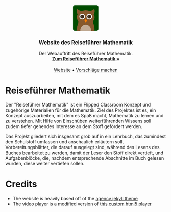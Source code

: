 <div align="center">
  <a href="https://github.com/Reisefuhrer-Mathematik/Reisefuehrer-Mathematik">
    <img src="images/icon.svg" alt="Logo" width="80" height="80">
  </a>

  <h3 align="center">Website des Reiseführer Mathematik</h3>

  <p align="center">
    Der Webauftritt des Reiseführer Mathematik.
    <br />
    <a href="https://github.com/Reisefuhrer-Mathematik/Reisefuehrer-Mathematik"><strong>Zum Reiseführer Mathematik »</strong></a>
    <br />
    <br />
    <a href="https://Reisefuhrer-Mathematik.github.io/">Website</a>
    &#8226;
    <a href="https://github.com/Reisefuhrer-Mathematik/Reisefuehrer-Mathematik/discussions">Vorschläge machen</a>
  </p>
</div>

# Reiseführer Mathematik
Der "Reiseführer Mathematik" ist ein Flipped Classroom Konzept und zugehörige Materialien für die Mathematik.
Ziel des Projektes ist es, ein Konzept auszuarbeiten, mit dem es Spaß macht, Mathematik zu lernen und zu verstehen.
Mit Hilfe von Einschüben weiterführenden Wissens soll zudem tiefer gehendes Interesse an dem Stoff gefördert werden.

Das Projekt gliedert sich insgesamt grob auf in ein Lehrbuch, das zumindest den Schulstoff umfassen und anschaulich erläutern soll,
Vorbereitungsblätter, die darauf ausgelegt sind, während des Lesens des Buches bearbeitet zu werden, damit der Leser den Stoff direkt
vertieft, und Aufgabenblöcke, die, nachdem entsprechende Abschnitte im Buch gelesen wurden, diese weiter vertiefen sollen.

# Credits
 - The website is heavily based off of the [agency jekyll theme](https://github.com/raviriley/agency-jekyll-theme)
 - The video player is a modified version of [this custom html5 player](https://github.com/Freshman-tech/custom-html5-video)
